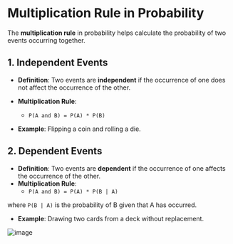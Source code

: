 # Multiplication Rule in Probability

The **multiplication rule** in probability helps calculate the probability of two events occurring together.

## 1. Independent Events
- **Definition**: Two events are **independent** if the occurrence of one does not affect the occurrence of the other.
- **Multiplication Rule**:
  - ```P(A and B) = P(A) * P(B)```
 
- **Example**: Flipping a coin and rolling a die.

## 2. Dependent Events
- **Definition**: Two events are **dependent** if the occurrence of one affects the occurrence of the other.
- **Multiplication Rule**:
  - ```P(A and B) = P(A) * P(B | A)```

 where `P(B | A)` is the probability of B given that A has occurred.
- **Example**: Drawing two cards from a deck without replacement.

![image](https://github.com/user-attachments/assets/a99eec09-a788-4474-a2b2-c9c48e49a9ec)


